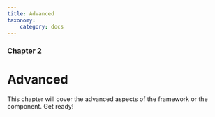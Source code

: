 ```yaml
---
title: Advanced
taxonomy:
    category: docs
---
```


### Chapter 2

# Advanced

This chapter will cover the advanced aspects of the framework or the component. Get ready!
